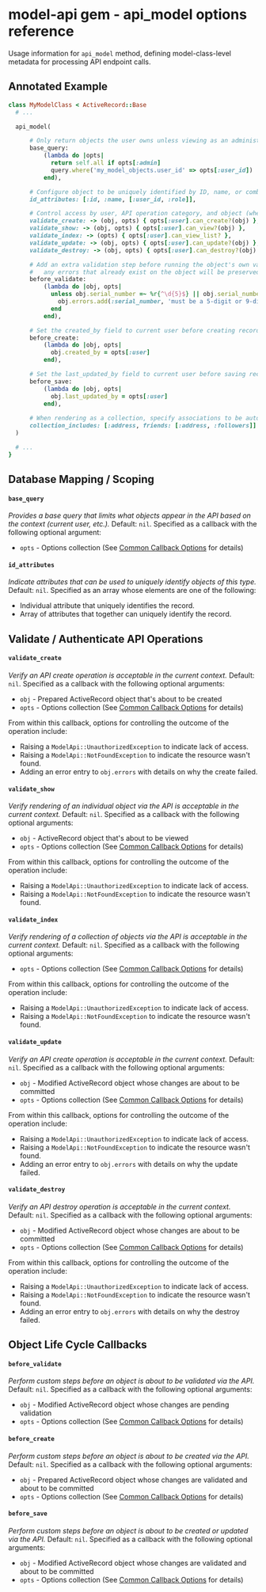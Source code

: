 # model-api gem - api_model options reference
Usage information for `api_model` method, defining model-class-level metadata for processing API
endpoint calls.

## Annotated Example
``` ruby
class MyModelClass < ActiveRecord::Base
  # ...

  api_model(

      # Only return objects the user owns unless viewing as an administrator
      base_query:
          (lambda do |opts|
            return self.all if opts[:admin]
            query.where('my_model_objects.user_id' => opts[:user_id])
          end),

      # Configure object to be uniquely identified by ID, name, or combination of user and role
      id_attributes: [:id, :name, [:user_id, :role]],

      # Control access by user, API operation category, and object (where applicable)
      validate_create: -> (obj, opts) { opts[:user].can_create?(obj) },
      validate_show: -> (obj, opts) { opts[:user].can_view?(obj) },
      validate_index: -> (opts) { opts[:user].can_view_list? },
      validate_update: -> (obj, opts) { opts[:user].can_update?(obj) },
      validate_destroy: -> (obj, opts) { opts[:user].can_destroy?(obj) },

      # Add an extra validation step before running the object's own validate() method.  (Note the
      #   any errors that already exist on the object will be preserved.)
      before_validate:
          (lambda do |obj, opts|
            unless obj.serial_number =~ %r{^\d{5}$} || obj.serial_number =~ %r{^\d{9}$} 
              obj.errors.add(:serial_number, 'must be a 5-digit or 9-digit value')
            end
          end), 

      # Set the created_by field to current user before creating record
      before_create:
          (lambda do |obj, opts|
            obj.created_by = opts[:user]
          end),

      # Set the last_updated_by field to current user before saving record
      before_save:
          (lambda do |obj, opts|
            obj.last_updated_by = opts[:user]
          end),
   
      # When rendering as a collection, specify associations to be automatically pre-loaded
      collection_includes: [:address, friends: [:address, :followers]]
  )

  # ...
}
```

## Database Mapping / Scoping

#### `base_query`
*Provides a base query that limits what objects appear in the API based on the context (current
user, etc.).*  Default: `nil`.  Specified as a callback with the following optional argument:
 * `opts` - Options collection (See
     [Common Callback Options](general_info.md#common-callback-options) for details)

#### `id_attributes`
*Indicate attributes that can be used to uniquely identify objects of this type.*  Default: `nil`.
Specified as an array whose elements are one of the following:
 * Individual attribute that uniquely identifies the record.
 * Array of attributes that together can uniquely identify the record.
 
## Validate / Authenticate API Operations

#### `validate_create`
*Verify an API create operation is acceptable in the current context.*  Default: `nil`.  Specified
as a callback with the following optional arguments:
  * `obj` - Prepared ActiveRecord object that's about to be created
  * `opts` - Options collection (See
      [Common Callback Options](general_info.md#common-callback-options) for details)
      
From within this callback, options for controlling the outcome of the operation include:
  * Raising a `ModelApi::UnauthorizedException` to indicate lack of access.
  * Raising a `ModelApi::NotFoundException` to indicate the resource wasn't found.
  * Adding an error entry to `obj.errors` with details on why the create failed.

#### `validate_show`
*Verify rendering of an individual object via the API is acceptable in the current context.*
Default: `nil`.  Specified as a callback with the following optional arguments:
  * `obj` - ActiveRecord object that's about to be viewed
  * `opts` - Options collection (See
      [Common Callback Options](general_info.md#common-callback-options) for details)
      
From within this callback, options for controlling the outcome of the operation include:
  * Raising a `ModelApi::UnauthorizedException` to indicate lack of access.
  * Raising a `ModelApi::NotFoundException` to indicate the resource wasn't found.

#### `validate_index`
*Verify rendering of a collection of objects via the API is acceptable in the current context.*
Default: `nil`.  Specified as a callback with the following optional arguments:
  * `opts` - Options collection (See
      [Common Callback Options](general_info.md#common-callback-options) for details)
      
From within this callback, options for controlling the outcome of the operation include:
  * Raising a `ModelApi::UnauthorizedException` to indicate lack of access.
  * Raising a `ModelApi::NotFoundException` to indicate the resource wasn't found.

#### `validate_update`
*Verify an API create operation is acceptable in the current context.*  Default: `nil`.  Specified
as a callback with the following optional arguments:
  * `obj` - Modified ActiveRecord object whose changes are about to be committed
  * `opts` - Options collection (See
      [Common Callback Options](general_info.md#common-callback-options) for details)
      
From within this callback, options for controlling the outcome of the operation include:
  * Raising a `ModelApi::UnauthorizedException` to indicate lack of access.
  * Raising a `ModelApi::NotFoundException` to indicate the resource wasn't found.
  * Adding an error entry to `obj.errors` with details on why the update failed.

#### `validate_destroy`
*Verify an API destroy operation is acceptable in the current context.*  Default: `nil`.  Specified
as a callback with the following optional arguments:
  * `obj` - Modified ActiveRecord object whose changes are about to be committed
  * `opts` - Options collection (See
      [Common Callback Options](general_info.md#common-callback-options) for details)

From within this callback, options for controlling the outcome of the operation include:
  * Raising a `ModelApi::UnauthorizedException` to indicate lack of access.
  * Raising a `ModelApi::NotFoundException` to indicate the resource wasn't found.
  * Adding an error entry to `obj.errors` with details on why the destroy failed.

## Object Life Cycle Callbacks

#### `before_validate`
*Perform custom steps before an object is about to be validated via the API.*  Default: `nil`.
Specified as a callback with the following optional arguments:
  * `obj` - Modified ActiveRecord object whose changes are pending validation
  * `opts` - Options collection (See
       [Common Callback Options](general_info.md#common-callback-options) for details)

#### `before_create`
*Perform custom steps before an object is about to be created via the API.*  Default: `nil`.
Specified as a callback with the following optional arguments:
  * `obj` - Prepared ActiveRecord object whose changes are validated and about to be committed
  * `opts` - Options collection (See
       [Common Callback Options](general_info.md#common-callback-options) for details)

#### `before_save`
*Perform custom steps before an object is about to be created or updated via the API.*
Default: `nil`.  Specified as a callback with the following optional arguments:
  * `obj` - Modified ActiveRecord object whose changes are validated and about to be committed
  * `opts` - Options collection (See
       [Common Callback Options](general_info.md#common-callback-options) for details)
